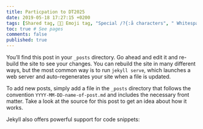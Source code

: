 ```yaml
---
title: Particpation to DT2025
date: 2019-05-18 17:27:15 +0200
tags: [Shared tag, 👩‍🔬 Emoji tag, "Special /?{:å characters", " Whitespace before and after "]
toc: true # See pages
comments: false
published: true
---
```


You’ll find this post in your `_posts` directory. Go ahead and edit it and re-build the site to see your changes. You can rebuild the site in many different ways, but the most common way is to run `jekyll serve`, which launches a web server and auto-regenerates your site when a file is updated.

To add new posts, simply add a file in the `_posts` directory that follows the convention `YYYY-MM-DD-name-of-post.md` and includes the necessary front matter. Take a look at the source for this post to get an idea about how it works.

Jekyll also offers powerful support for code snippets:
